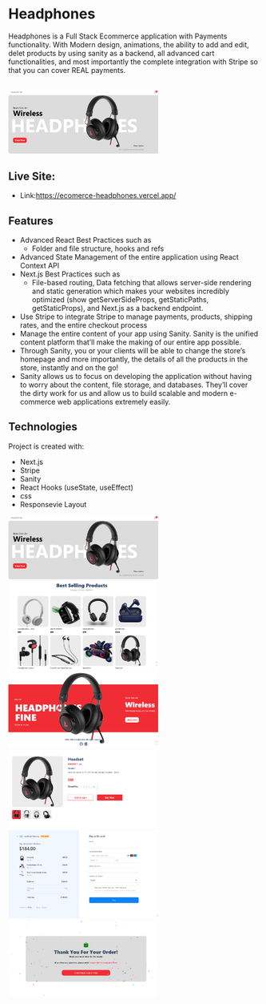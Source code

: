 # Headphones
Headphones is a Full Stack Ecommerce application with Payments functionality. With Modern design, animations, the ability to add and edit, delet products by using sanity as a backend, all advanced cart functionalities, and most importantly the complete integration with Stripe so that you can cover REAL payments.

<br>
<a href="https://ecomerce-headphones.vercel.app/">
  <img
  src="./assetsgit/headphones.PNG"
  alt="headphones"
  title="headphones"
  style="display: inline-block; margin: 0 auto; max-width: 300px"
  />
</a>


<br>

## Live Site:  
   - Link:https://ecomerce-headphones.vercel.app/

## Features
  - Advanced React Best Practices such as
    - Folder and file structure, hooks and refs
  - Advanced State Management of the entire application using React Context API
  - Next.js Best Practices such as
    - File-based routing, Data fetching that allows server-side rendering and static generation which makes your websites incredibly optimized (show getServerSideProps, getStaticPaths, getStaticProps), and Next.js as a backend endpoint.
  - Use Stripe to integrate Stripe to manage payments, products, shipping rates, and the entire checkout process
  - Manage the entire content of your app using Sanity. Sanity is the    unified content platform that’ll make the making of our entire app  possible.
  - Through Sanity, you or your clients will be able to change the store’s homepage and more importantly, the details of all the products in the store, instantly and on the go!
  - Sanity allows us to focus on developing the application without having to worry about the content, file storage, and databases. They’ll cover the dirty work for us and allow us to build scalable and modern e-commerce web applications extremely easily.

## Technologies
Project is created with:
   - Next.js
   - Stripe
   - Sanity
   - React Hooks (useState, useEffect)
   - css
   - Responsevie Layout

<img
  src="./public/headphones.PNG"
  alt="headphones"
  title="headphones"
  style="display: inline-block; margin: 0 auto; max-width: 300px"
/>
<img
  src="./public/headphonesbody.PNG"
  alt="headphonesbody"
  title="headphones"
  style="display: inline-block; margin: 0 auto; max-width: 300px"
/>
<img
  src="./public/footer.PNG"
  alt="headphonesbody"
  title="headphones"
  style="display: inline-block; margin: 0 auto; max-width: 300px"
/>
<img
  src="./public/product.PNG"
  alt="headphonesproduct"
  title="headphones"
  style="display: inline-block; margin: 0 auto; max-width: 300px"
/>
<img
  src="./public/pay.PNG"
  alt="headphonespay"
  title="headphones"
  style="display: inline-block; margin: 0 auto; max-width: 300px"
/>
<img
  src="./public/succes.PNG"
  alt="headphonessucces"
  title="headphones"
  style="display: inline-block; margin: 0 auto; max-width: 300px"
/>


<!-- 
 this link for sanity stadio use to add an delete products and banner

 https://ecomerce-headphones.sanity.studio/
 --->
